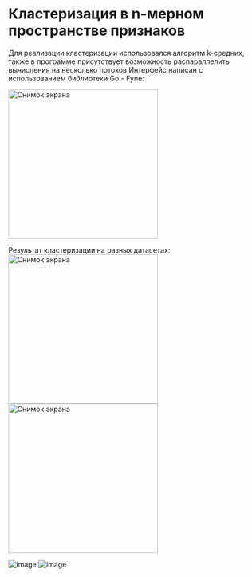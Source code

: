 # Кластеризация в n-мерном пространстве признаков
Для реализации кластеризации использовался алгоритм k-средних, также в программе присутствует возможность распараллелить вычисления на несколько потоков
Интерфейс написан с использованием библиотеки Go - Fyne:  
  
<img src="https://github.com/user-attachments/assets/69b88022-8790-4c79-8851-8d11c9bce4bc" alt="Снимок экрана" width="300" />
  
Результат кластеризации на разных датасетах:  
<img src="https://github.com/user-attachments/assets/fffc8b52-9f85-459e-a667-4edcb9d4d7e0" alt="Снимок экрана" width="300" />
<img src="https://github.com/user-attachments/assets/b1748604-3024-4f97-b8fe-70115fb13732" alt="Снимок экрана" width="300" />
  
![image](https://github.com/user-attachments/assets/71667618-ac22-4daa-8a10-2d83040ddaaa)
![image](https://github.com/user-attachments/assets/c018baf6-9f76-419d-be06-7fb3fd7b9700)








